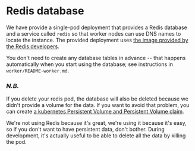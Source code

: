 # Redis database

We have provide a single-pod deployment that provides a Redis database and a service called `redis` so that worker nodes can use DNS names to locate the instance. The provided deployment uses [the image provided by the Redis developers](https://hub.docker.com/_/redis).

You don't need to create any database tables in advance -- that happens automatically when you start using the database; see instructions in `worker/README-worker.md`.

### *N.B.*

If you delete your redis pod, the database will also be deleted because we didn't provide a volume for the data. If you want to avoid that problem, you can create [a kubernetes Persistent Volume and Persistent Volume claim](https://cloud.google.com/kubernetes-engine/docs/concepts/persistent-volumes).

We're not using Redis because it's great, we're using it because it's easy, so if you don't want to have persistent data, don't bother. During development, it's actually useful to be able to delete all the data by killing the pod.
